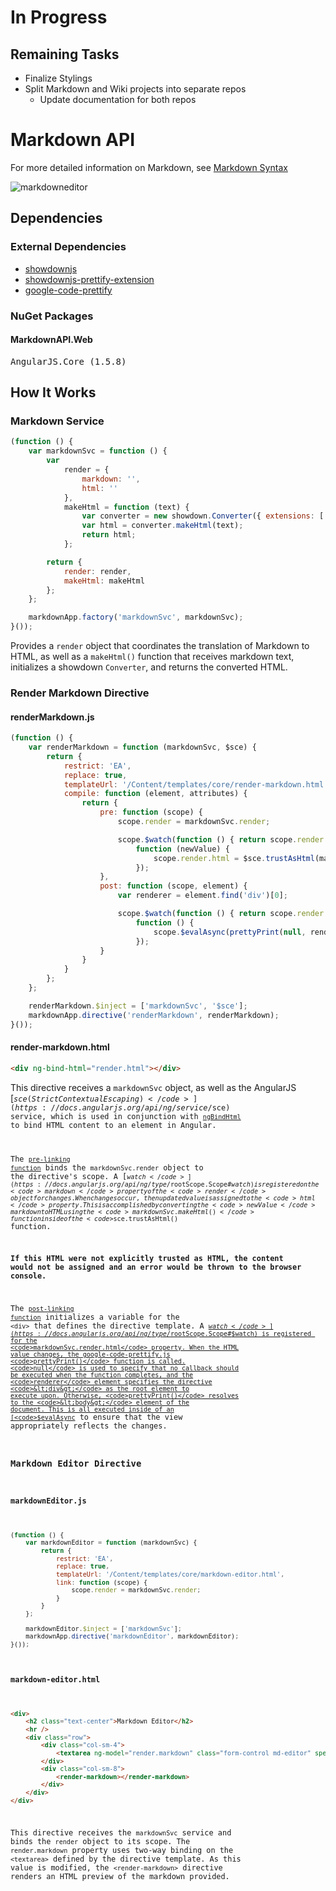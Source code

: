 # In Progress

## Remaining Tasks

* Finalize Stylings
* Split Markdown and Wiki projects into separate repos
   * Update documentation for both repos

# Markdown API

For more detailed information on Markdown, see [Markdown Syntax](https://daringfireball.net/projects/markdown/syntax)

![markdowneditor](https://cloud.githubusercontent.com/assets/14102723/18610595/6a886ac2-7cee-11e6-8213-6cacea8844f6.png)

## Dependencies

### External Dependencies
* [showdownjs](https://github.com/showdownjs/showdown)
* [showdownjs-prettify-extension](https://github.com/showdownjs/prettify-extension)
* [google-code-prettify](https://github.com/google/code-prettify)

### NuGet Packages

#### MarkdownAPI.Web
<pre>
AngularJS.Core (1.5.8)
</pre>

## How It Works

### Markdown Service

``` javascript
(function () {
    var markdownSvc = function () {
        var
            render = {
                markdown: '',
                html: ''
            },
            makeHtml = function (text) {
                var converter = new showdown.Converter({ extensions: ['prettify'] });
                var html = converter.makeHtml(text);
                return html;
            };

        return {
            render: render,
            makeHtml: makeHtml
        };
    };

    markdownApp.factory('markdownSvc', markdownSvc);
}());
```

Provides a <code>render</code> object that coordinates the translation of Markdown to HTML, as well as a <code>makeHtml()</code> function that receives markdown text, initializes a showdown <code>Converter</code>, and returns the converted HTML.

### Render Markdown Directive

#### renderMarkdown.js
``` javascript
(function () {
    var renderMarkdown = function (markdownSvc, $sce) {
        return {
            restrict: 'EA',
            replace: true,
            templateUrl: '/Content/templates/core/render-markdown.html',
            compile: function (element, attributes) {
                return {
                    pre: function (scope) {
                        scope.render = markdownSvc.render;

                        scope.$watch(function () { return scope.render.markdown; },
                            function (newValue) {
                                scope.render.html = $sce.trustAsHtml(markdownSvc.makeHtml(newValue));
                            });
                    },
                    post: function (scope, element) {
                        var renderer = element.find('div')[0];

                        scope.$watch(function () { return scope.render.html; },
                            function () {
                                scope.$evalAsync(prettyPrint(null, renderer));
                            });
                    }
                }
            }
        };
    };

    renderMarkdown.$inject = ['markdownSvc', '$sce'];
    markdownApp.directive('renderMarkdown', renderMarkdown);
}());
```

#### render-markdown.html
``` html
<div ng-bind-html="render.html"></div>
```

This directive receives a <code>markdownSvc</code> object, as well as the AngularJS [<code>$sce (Strict Contextual Escaping)</code>](https://docs.angularjs.org/api/ng/service/$sce) service, which is used in conjunction with [<code>ngBindHtml</code>](https://docs.angularjs.org/api/ng/directive/ngBindHtml) to bind HTML content to an element in Angular.

The [<code>pre-linking function</code>](https://docs.angularjs.org/api/ng/service/$compile#pre-linking-function) binds the <code>markdownSvc.render</code> object to the directive's scope. A [<code>$watch</code>](https://docs.angularjs.org/api/ng/type/$rootScope.Scope#$watch) is registered on the <code>markdown</code> property of the <code>render</code> object for changes. When changes occur, then updated value is assigned to the <code>html</code> property. This is accomplished by converting the <code>newValue</code> markdown to HTML using the <code>markdownSvc.makeHtml()</code> function inside of the <code>$sce.trustAsHtml()</code> function. 

**If this HTML were not explicitly trusted as HTML, the content would not be assigned and an error would be thrown to the browser console.**

The [<code>post-linking function</code>](https://docs.angularjs.org/api/ng/service/$compile#post-linking-function) initializes a variable for the <code>&lt;div&gt;</code> that defines the directive template. A [<code>$watch</code>](https://docs.angularjs.org/api/ng/type/$rootScope.Scope#$watch) is registered for the <code>markdownSvc.render.html</code> property. When the HTML value changes, the google-code-prettify.js <code>prettyPrint()</code> function is called. <code>null</code> is used to specify that no callback should be executed when the function completes, and the <code>renderer</code> element specifies the directive <code>&lt;div&gt;</code> as the root element to execute upon. Otherwise, <code>prettyPrint()</code> resolves to the <code>&lt;body&gt;</code> element of the document. This is all executed inside of an [<code>$evalAsync</code>](https://docs.angularjs.org/api/ng/type/$rootScope.Scope#$evalAsync) to ensure that the view appropriately reflects the changes.

### Markdown Editor Directive

#### markdownEditor.js
``` javascript
(function () {
    var markdownEditor = function (markdownSvc) {
        return {
            restrict: 'EA',
            replace: true,
            templateUrl: '/Content/templates/core/markdown-editor.html',
            link: function (scope) {
                scope.render = markdownSvc.render;
            }
        }
    };

    markdownEditor.$inject = ['markdownSvc'];
    markdownApp.directive('markdownEditor', markdownEditor);
}());
```

#### markdown-editor.html
``` html
<div>
    <h2 class="text-center">Markdown Editor</h2>
    <hr />
    <div class="row">
        <div class="col-sm-4">
            <textarea ng-model="render.markdown" class="form-control md-editor" spellcheck="false" rows="40"></textarea>
        </div>
        <div class="col-sm-8">
            <render-markdown></render-markdown>
        </div>
    </div>
</div>
```

This directive receives the <code>markdownSvc</code> service and binds the <code>render</code> object to its scope. The <code>render.markdown</code> property uses two-way binding on the <code>&lt;textarea&gt;</code> defined by the directive template. As this value is modified, the <code>&lt;render-markdown&gt;</code> directive renders an HTML preview of the markdown provided.
